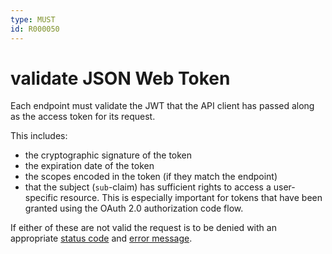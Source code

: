 ```yaml
---
type: MUST
id: R000050
---
```


# validate JSON Web Token

Each endpoint must validate the JWT that the API client has passed along as the access token for its request.

This includes:

- the cryptographic signature of the token
- the expiration date of the token
- the scopes encoded in the token (if they match the endpoint)
- that the subject (`sub`-claim) has sufficient rights to access a user-specific resource. This is especially important for tokens that have been granted using the OAuth 2.0 authorization code flow.

If either of these are not valid the request is to be denied with an appropriate [status code](../../010_HTTP/030_Status-codes/index.md) and [error message](../../040_Errors/010_Error-handling/index.md).

